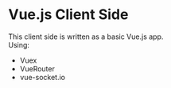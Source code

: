 # Vue.js Client Side

This client side is written as a basic Vue.js app.
<br/>
Using:
<ul>
<li>Vuex</li>
<li>VueRouter</li>
<li>vue-socket.io</li>
</ul>
